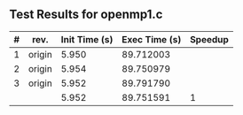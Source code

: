 ## Test Results for openmp1.c ##

| # | rev.   | Init Time (s) | Exec Time (s) | Speedup |
|---|--------|---------------|---------------|---------|
| 1 | origin | 5.950         | 89.712003     |         |
| 2 | origin | 5.954         | 89.750979     |         |
| 3 | origin | 5.952         | 89.791790     |         |
|   |        | 5.952         | 89.751591     | 1       |
